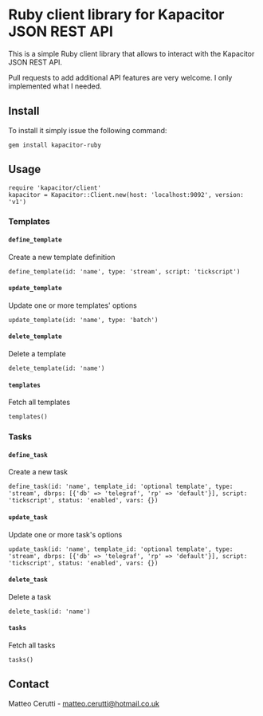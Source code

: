 # Ruby client library for Kapacitor JSON REST API
This is a simple Ruby client library that allows to interact with the Kapacitor JSON REST API.

Pull requests to add additional API features are very welcome. I only implemented what I needed.

## Install
To install it simply issue the following command:

```
gem install kapacitor-ruby
```

## Usage
```
require 'kapacitor/client'
kapacitor = Kapacitor::Client.new(host: 'localhost:9092', version: 'v1')
```

### Templates

#### `define_template`
Create a new template definition
```
define_template(id: 'name', type: 'stream', script: 'tickscript')
```

#### `update_template`
Update one or more templates' options
```
update_template(id: 'name', type: 'batch')
```

#### `delete_template`
Delete a template
```
delete_template(id: 'name')
```

#### `templates`
Fetch all templates
```
templates()
```

### Tasks

#### `define_task`
Create a new task
```
define_task(id: 'name', template_id: 'optional template', type: 'stream', dbrps: [{'db' => 'telegraf', 'rp' => 'default'}], script: 'tickscript', status: 'enabled', vars: {})
```

#### `update_task`
Update one or more task's options

```
update_task(id: 'name', template_id: 'optional template', type: 'stream', dbrps: [{'db' => 'telegraf', 'rp' => 'default'}], script: 'tickscript', status: 'enabled', vars: {})
```

#### `delete_task`
Delete a task
```
delete_task(id: 'name')
```

#### `tasks`
Fetch all tasks
```
tasks()
```

## Contact
Matteo Cerutti - matteo.cerutti@hotmail.co.uk
